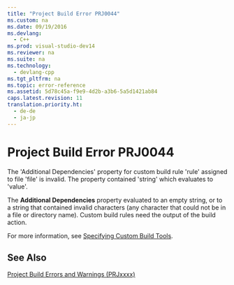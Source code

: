 ```yaml
---
title: "Project Build Error PRJ0044"
ms.custom: na
ms.date: 09/19/2016
ms.devlang: 
  - C++
ms.prod: visual-studio-dev14
ms.reviewer: na
ms.suite: na
ms.technology: 
  - devlang-cpp
ms.tgt_pltfrm: na
ms.topic: error-reference
ms.assetid: 5d78c45a-f9e9-4d2b-a3b6-5a5d1421ab84
caps.latest.revision: 11
translation.priority.ht: 
  - de-de
  - ja-jp
---
```

# Project Build Error PRJ0044
The 'Additional Dependencies' property for custom build rule 'rule' assigned to file 'file' is invalid. The property contained 'string' which evaluates to 'value'.  
  
 The **Additional Dependencies** property evaluated to an empty string, or to a string that contained invalid characters (any character that could not be in a file or directory name). Custom build rules need the output of the build action.  
  
 For more information, see [Specifying Custom Build Tools](../vs140/Specifying-Custom-Build-Tools.md).  
  
## See Also  
 [Project Build Errors and Warnings (PRJxxxx)](../vs140/Project-Build-Errors-and-Warnings--PRJxxxx-.md)